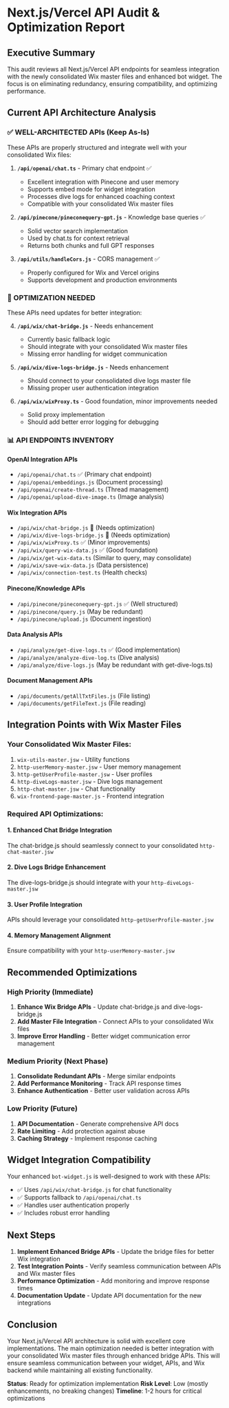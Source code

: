 # Next.js/Vercel API Audit & Optimization Report

## Executive Summary

This audit reviews all Next.js/Vercel API endpoints for seamless integration with the newly consolidated Wix master files and enhanced bot widget. The focus is on eliminating redundancy, ensuring compatibility, and optimizing performance.

## Current API Architecture Analysis

### ✅ WELL-ARCHITECTED APIs (Keep As-Is)

These APIs are properly structured and integrate well with your consolidated Wix files:

1. **`/api/openai/chat.ts`** - Primary chat endpoint ✅
   - Excellent integration with Pinecone and user memory
   - Supports embed mode for widget integration
   - Processes dive logs for enhanced coaching context
   - Compatible with your consolidated Wix master files

2. **`/api/pinecone/pineconequery-gpt.js`** - Knowledge base queries ✅
   - Solid vector search implementation
   - Used by chat.ts for context retrieval
   - Returns both chunks and full GPT responses

3. **`/api/utils/handleCors.js`** - CORS management ✅
   - Properly configured for Wix and Vercel origins
   - Supports development and production environments

### 🔧 OPTIMIZATION NEEDED

These APIs need updates for better integration:

4. **`/api/wix/chat-bridge.js`** - Needs enhancement
   - Currently basic fallback logic
   - Should integrate with your consolidated Wix master files
   - Missing error handling for widget communication

5. **`/api/wix/dive-logs-bridge.js`** - Needs enhancement
   - Should connect to your consolidated dive logs master file
   - Missing proper user authentication integration

6. **`/api/wix/wixProxy.ts`** - Good foundation, minor improvements needed
   - Solid proxy implementation
   - Should add better error logging for debugging

### 📊 API ENDPOINTS INVENTORY

#### OpenAI Integration APIs

- `/api/openai/chat.ts` ✅ (Primary chat endpoint)
- `/api/openai/embeddings.js` (Document processing)
- `/api/openai/create-thread.ts` (Thread management)
- `/api/openai/upload-dive-image.ts` (Image analysis)

#### Wix Integration APIs

- `/api/wix/chat-bridge.js` 🔧 (Needs optimization)
- `/api/wix/dive-logs-bridge.js` 🔧 (Needs optimization)
- `/api/wix/wixProxy.ts` ✅ (Minor improvements)
- `/api/wix/query-wix-data.js` ✅ (Good foundation)
- `/api/wix/get-wix-data.ts` (Similar to query, may consolidate)
- `/api/wix/save-wix-data.js` (Data persistence)
- `/api/wix/connection-test.ts` (Health checks)

#### Pinecone/Knowledge APIs

- `/api/pinecone/pineconequery-gpt.js` ✅ (Well structured)
- `/api/pinecone/query.js` (May be redundant)
- `/api/pinecone/upload.js` (Document ingestion)

#### Data Analysis APIs

- `/api/analyze/get-dive-logs.ts` ✅ (Good implementation)
- `/api/analyze/analyze-dive-log.ts` (Dive analysis)
- `/api/analyze/dive-logs.js` (May be redundant with get-dive-logs.ts)

#### Document Management APIs

- `/api/documents/getAllTxtFiles.js` (File listing)
- `/api/documents/getFileText.js` (File reading)

## Integration Points with Wix Master Files

### Your Consolidated Wix Master Files:

1. `wix-utils-master.jsw` - Utility functions
2. `http-userMemory-master.jsw` - User memory management
3. `http-getUserProfile-master.jsw` - User profiles
4. `http-diveLogs-master.jsw` - Dive logs management
5. `http-chat-master.jsw` - Chat functionality
6. `wix-frontend-page-master.js` - Frontend integration

### Required API Optimizations:

#### 1. Enhanced Chat Bridge Integration

The chat-bridge.js should seamlessly connect to your consolidated `http-chat-master.jsw`

#### 2. Dive Logs Bridge Enhancement

The dive-logs-bridge.js should integrate with your `http-diveLogs-master.jsw`

#### 3. User Profile Integration

APIs should leverage your consolidated `http-getUserProfile-master.jsw`

#### 4. Memory Management Alignment

Ensure compatibility with your `http-userMemory-master.jsw`

## Recommended Optimizations

### High Priority (Immediate)

1. **Enhance Wix Bridge APIs** - Update chat-bridge.js and dive-logs-bridge.js
2. **Add Master File Integration** - Connect APIs to your consolidated Wix files
3. **Improve Error Handling** - Better widget communication error management

### Medium Priority (Next Phase)

1. **Consolidate Redundant APIs** - Merge similar endpoints
2. **Add Performance Monitoring** - Track API response times
3. **Enhance Authentication** - Better user validation across APIs

### Low Priority (Future)

1. **API Documentation** - Generate comprehensive API docs
2. **Rate Limiting** - Add protection against abuse
3. **Caching Strategy** - Implement response caching

## Widget Integration Compatibility

Your enhanced `bot-widget.js` is well-designed to work with these APIs:

- ✅ Uses `/api/wix/chat-bridge.js` for chat functionality
- ✅ Supports fallback to `/api/openai/chat.ts`
- ✅ Handles user authentication properly
- ✅ Includes robust error handling

## Next Steps

1. **Implement Enhanced Bridge APIs** - Update the bridge files for better Wix integration
2. **Test Integration Points** - Verify seamless communication between APIs and Wix master files
3. **Performance Optimization** - Add monitoring and improve response times
4. **Documentation Update** - Update API documentation for the new integrations

## Conclusion

Your Next.js/Vercel API architecture is solid with excellent core implementations. The main optimization needed is better integration with your consolidated Wix master files through enhanced bridge APIs. This will ensure seamless communication between your widget, APIs, and Wix backend while maintaining all existing functionality.

**Status**: Ready for optimization implementation
**Risk Level**: Low (mostly enhancements, no breaking changes)
**Timeline**: 1-2 hours for critical optimizations
